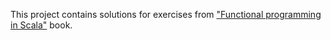 This project contains solutions for exercises from ["Functional programming in Scala"](https://www.manning.com/books/functional-programming-in-scala-second-edition) book.